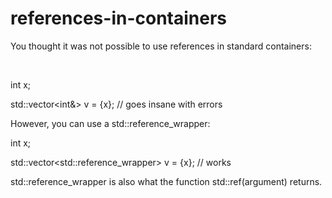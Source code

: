 # references-in-containers

You thought it was not possible to use references in standard
containers:

 

int x;

std::vector<int&> v = {x}; // goes insane with errors

However, you can use a std::reference_wrapper<T>:

int x;

std::vector<std::reference_wrapper<int>> v = {x}; // works

std::reference_wrapper<T> is also what the function std::ref(argument)
returns.
